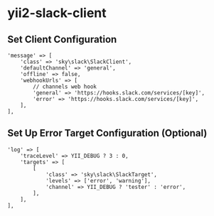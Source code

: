 # yii2-slack-client

## Set Client Configuration
```
'message' => [
    'class' => 'sky\slack\SlackClient',
    'defaultChannel' => 'general',
    'offline' => false,
    'webhookUrls' => [
        // channels web hook
        'general' => 'https://hooks.slack.com/services/[key]',
        'error' => 'https://hooks.slack.com/services/[key]',
    ],
],
```

## Set Up Error Target Configuration (Optional)
```
'log' => [
    'traceLevel' => YII_DEBUG ? 3 : 0,
    'targets' => [
        [
            'class' => 'sky\slack\SlackTarget',
            'levels' => ['error', 'warning'],
            'channel' => YII_DEBUG ? 'tester' : 'error',
        ],
    ],
],
```